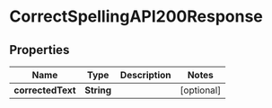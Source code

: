 

# CorrectSpellingAPI200Response

## Properties

Name | Type | Description | Notes
------------ | ------------- | ------------- | -------------
**correctedText** | **String** |  |  [optional]




